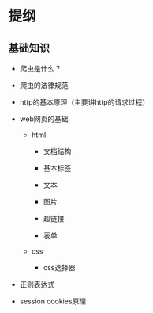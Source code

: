 # 提纲

## 基础知识

- 爬虫是什么？
- 爬虫的法律规范

- http的基本原理（主要讲http的请求过程）
- web网页的基础

  - html
    - 文档结构
  
    - 基本标签
  
    - 文本
  
    - 图片
  
    - 超链接
  
    - 表单
  - css

    - css选择器
- 正则表达式
- session cookies原理